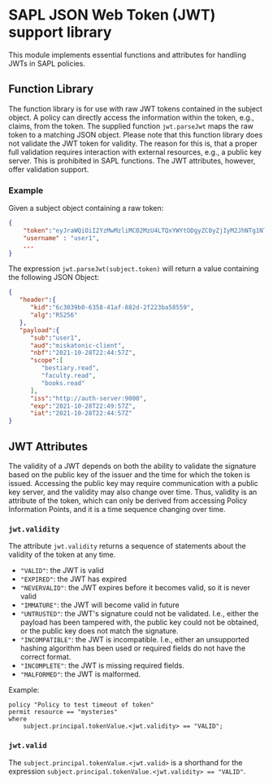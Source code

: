 # SAPL JSON Web Token (JWT) support library

This module implements essential functions and attributes for handling
JWTs in SAPL policies.

## Function Library

The function library is for use with raw JWT tokens contained in the subject object. A policy can directly access the information within the token, e.g., claims, from the token. The supplied function `jwt.parseJwt` maps the raw token to a matching JSON object.
Please note that this function library does not validate the JWT token for validity. The reason for this is, 
that a proper full validation requires interaction with external resources, e.g., a public key server. 
This is prohibited in SAPL functions. The JWT attributes, however, offer validation support.

### Example

Given a subject object containing a raw token:

```json
{
	"token":"eyJraWQiOiI2YzMwMzliMC02MzU4LTQxYWYtODgyZC0yZjIyM2JhNTg1NTkiLCJhbGciOiJSUzI1NiJ9.eyJzdWIiOiJ1c2VyMSIsImF1ZCI6Im1pc2thdG9uaWMtY2xpZW50IiwibmJmIjoxNjM1NDYxMDk3LCJzY29wZSI6WyJiZXN0aWFyeS5yZWFkIiwiZmFjdWx0eS5yZWFkIiwiYm9va3MucmVhZCJdLCJpc3MiOiJodHRwOlwvXC9hdXRoLXNlcnZlcjo5MDAwIiwiZXhwIjoxNjM1NDYxMzk3LCJpYXQiOjE2MzU0NjEwOTd9.mc4UCLXwlHLT8HFYvw0-P3HtV8-dggqcvR_mT_Epk7UrbEz_5ZmN6QXKOAdEs5m_YsdwqJUnTZx3IJbjXp1ykvIKw6sU4eOzTJwry3XwHcds5SK-bkXA03x6Nv1dJ6o_Cg_gOQrnqz7-8txsXnVsWJrLCuGXg1yE5NWJBCyq2gIguS7sLPZFoko-UxA4mEPBofyxRMO46T7rX7jJQwkzcdsTKLd0TFlZedK7s-NAID7il2DZwrPJA2MWspsU5Gsyutuj8L4K9Nf0wtJwr5JaolERhW7OFUHTiWDHk5iT-6gTtUGh9RABqgEo_Z3qC4N7oZWqu9ZjRmONSPlCwdfRAQ",
	"username" : "user1",
	...
}
```

The expression `jwt.parseJwt(subject.token)` will return a value containing the following JSON Object:

```json
{
   "header":{
      "kid":"6c3039b0-6358-41af-882d-2f223ba58559",
      "alg":"RS256"
   },
   "payload":{
      "sub":"user1",
      "aud":"miskatonic-client",
      "nbf":"2021-10-28T22:44:57Z",
      "scope":[
         "bestiary.read",
         "faculty.read",
         "books.read"
      ],
      "iss":"http://auth-server:9000",
      "exp":"2021-10-28T22:49:57Z",
      "iat":"2021-10-28T22:44:57Z"
}
```

## JWT Attributes

The validity of a JWT depends on both the ability to validate the signature based on the public key of the issuer
and the time for which the token is issued. Accessing the public key may require communication with a public key server, and the validity may also change over time. Thus, validity is an attribute of the token, which can only be derived from accessing Policy Information Points, and it is a time sequence changing over time.

### `jwt.validity`

The attribute `jwt.validity` returns a sequence of statements about the validity of the token at any time. 

* `"VALID"`:  the JWT is valid
* `"EXPIRED"`: the JWT has expired
* `"NEVERVALID"`: the JWT expires before it becomes valid, so it is never valid
* `"IMMATURE"`: the JWT will become valid in future
* `"UNTRUSTED"`: the JWT's signature could not be validated. I.e., either the payload has been tampered with, the public key could not be obtained, or the public key does not match the signature.
* `"INCOMPATIBLE"`: the JWT is incompatible. I.e., either an unsupported hashing algorithm has been used or required fields do not have the correct format.
* `"INCOMPLETE"`: the JWT is missing required fields.
* `"MALFORMED"`: the JWT is malformed.


Example:

```
policy "Policy to test timeout of token"
permit resource == "mysteries"
where
	subject.principal.tokenValue.<jwt.validity> == "VALID";
```

### `jwt.valid`

The `subject.principal.tokenValue.<jwt.valid>` is a shorthand for the expression 	`subject.principal.tokenValue.<jwt.validity> == "VALID"`.

